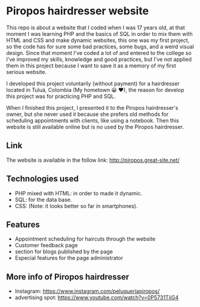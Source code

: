 # Piropos hairdresser website
This repo is about a website that I coded when I was 17 years old, at that moment I was learning PHP and the basics of SQL in order to mix them with HTML and CSS and make dynamic websites, this one was my first project, so the code has for sure some bad practices, some bugs, and a weird visual design. Since that moment I've coded a lot of and entered to the college so I've improved my skills, knowledge and good practices, but I've not applied them in this project because I want to save it as a memory of my first serious website.

I developed this project voluntarily (without payment) for a hairdresser located in Tuluá, Colombia (My hometown 😀 ♥), the reason for develop this project was for practicing PHP and SQL.

When I finished this project, I presented it to the Piropos hairdresser's owner, but she never used it because she prefers old methods for scheduling appointments with clients, like using a notebook. Then this website is still available online but is no used by the Piropos hairdresser.

## Link
The website is available in the follow link: http://piropos.great-site.net/

## Technologies used
- PHP mixed with HTML: in order to made it dynamic.
- SQL: for the data base.
- CSS: (Note: it looks better so far in smartphones).

## Features
- Appointment scheduling for haircuts through the website
- Customer feedback page
- section for blogs published by the page
- Especial features for the page administrator

## More info of Piropos hairdresser
* Instagram: https://www.instagram.com/peluqueriapiropos/
* advertising spot: https://www.youtube.com/watch?v=0P5731TiiG4
